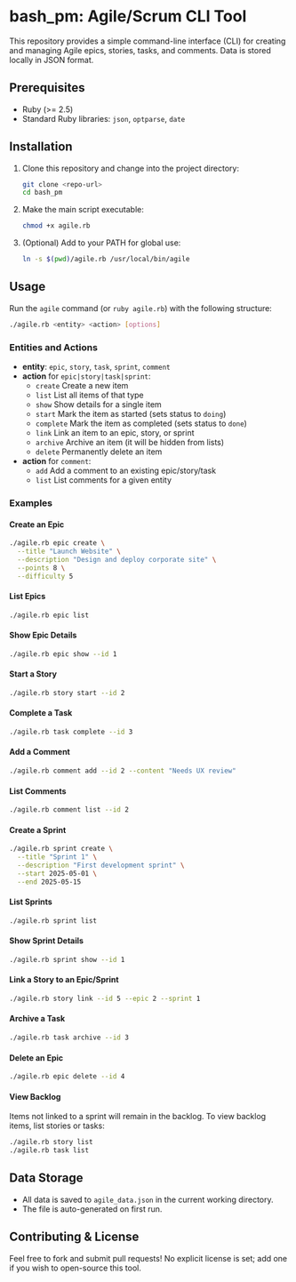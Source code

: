 # bash_pm: Agile/Scrum CLI Tool

This repository provides a simple command-line interface (CLI) for creating and managing Agile epics, stories, tasks, and comments. Data is stored locally in JSON format.

## Prerequisites
- Ruby (>= 2.5)
- Standard Ruby libraries: `json`, `optparse`, `date`

## Installation
1. Clone this repository and change into the project directory:
   ```bash
   git clone <repo-url>
   cd bash_pm
   ```
2. Make the main script executable:
   ```bash
   chmod +x agile.rb
   ```
3. (Optional) Add to your PATH for global use:
   ```bash
   ln -s $(pwd)/agile.rb /usr/local/bin/agile
   ```

## Usage
Run the `agile` command (or `ruby agile.rb`) with the following structure:
```bash
./agile.rb <entity> <action> [options]
```

### Entities and Actions
- **entity**: `epic`, `story`, `task`, `sprint`, `comment`
- **action** for `epic|story|task|sprint`:
  - `create`   Create a new item
  - `list`     List all items of that type
  - `show`     Show details for a single item
  - `start`    Mark the item as started (sets status to `doing`)
  - `complete` Mark the item as completed (sets status to `done`)
  - `link`     Link an item to an epic, story, or sprint
  - `archive`  Archive an item (it will be hidden from lists)
  - `delete`   Permanently delete an item
- **action** for `comment`:
  - `add`      Add a comment to an existing epic/story/task
  - `list`     List comments for a given entity

### Examples

#### Create an Epic
```bash
./agile.rb epic create \
  --title "Launch Website" \
  --description "Design and deploy corporate site" \
  --points 8 \
  --difficulty 5
```

#### List Epics
```bash
./agile.rb epic list
```

#### Show Epic Details
```bash
./agile.rb epic show --id 1
```

#### Start a Story
```bash
./agile.rb story start --id 2
```

#### Complete a Task
```bash
./agile.rb task complete --id 3
```

#### Add a Comment
```bash
./agile.rb comment add --id 2 --content "Needs UX review"
```

#### List Comments
```bash
./agile.rb comment list --id 2
```

#### Create a Sprint

```bash
./agile.rb sprint create \
  --title "Sprint 1" \
  --description "First development sprint" \
  --start 2025-05-01 \
  --end 2025-05-15
```

#### List Sprints

```bash
./agile.rb sprint list
```

#### Show Sprint Details

```bash
./agile.rb sprint show --id 1
```

#### Link a Story to an Epic/Sprint

```bash
./agile.rb story link --id 5 --epic 2 --sprint 1
```

#### Archive a Task

```bash
./agile.rb task archive --id 3
```

#### Delete an Epic

```bash
./agile.rb epic delete --id 4
```

#### View Backlog

Items not linked to a sprint will remain in the backlog. To view backlog items, list stories or tasks:

```bash
./agile.rb story list
./agile.rb task list
```

## Data Storage
- All data is saved to `agile_data.json` in the current working directory.
- The file is auto-generated on first run.

## Contributing & License
Feel free to fork and submit pull requests! No explicit license is set; add one if you wish to open-source this tool.